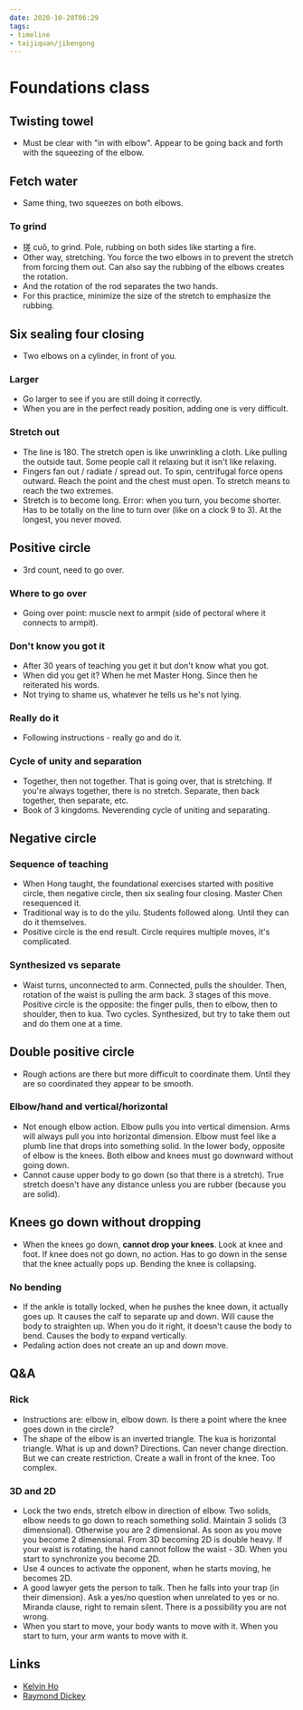 ```yaml
---
date: 2020-10-20T06:29
tags:
- timeline
- taijiquan/jibengong
---
```


# Foundations class

## Twisting towel
* Must be clear with "in with elbow".  Appear to be going back and forth with the squeezing of the elbow.

## Fetch water
* Same thing, two squeezes on both elbows.
### To grind
* 搓 cuō, to grind.  Pole, rubbing on both sides like starting a fire.
* Other way, stretching.  You force the two elbows in to prevent the stretch from forcing them out.  Can also say the rubbing of the elbows creates the rotation.
* And the rotation of the rod separates the two hands.
* For this practice, minimize the size of the stretch to emphasize the rubbing.

## Six sealing four closing
* Two elbows on a cylinder, in front of you.
### Larger
* Go larger to see if you are still doing it correctly.
* When you are in the perfect ready position, adding one is very difficult.
### Stretch out
* The line is 180.  The stretch open is like unwrinkling a cloth.  Like pulling the outside taut.  Some people call it relaxing but it isn't like relaxing.
* Fingers fan out / radiate / spread out.  To spin, centrifugal force opens outward.  Reach the point and the chest must open.  To stretch means to reach the two extremes.
* Stretch is to become long.  Error: when you turn, you become shorter.  Has to be totally on the line to turn over (like on a clock 9 to 3).  At the longest, you never moved.

## Positive circle
* 3rd count, need to go over.
### Where to go over
* Going over point: muscle next to armpit  (side of pectoral where it connects to armpit).
### Don't know you got it
* After 30 years of teaching you get it but don't know what you got.
* When did you get it?  When he met Master Hong.  Since then he reiterated his words.
* Not trying to shame us, whatever he tells us he's not lying.
### Really do it
* Following instructions - really go and do it.
### Cycle of unity and separation
* Together, then not together.  That is going over, that is stretching.  If you're always together, there is no stretch.  Separate, then back together, then separate, etc.
* Book of 3 kingdoms.  Neverending cycle of uniting and separating.

## Negative circle
### Sequence of teaching
* When Hong taught, the foundational exercises started with positive circle, then negative circle, then six sealing four closing.  Master Chen resequenced it.
* Traditional way is to do the yilu.  Students followed along.  Until they can do it themselves.
* Positive circle is the end result.  Circle requires multiple moves, it's complicated.
### Synthesized vs separate
* Waist turns, unconnected to arm.  Connected, pulls the shoulder.  Then, rotation of the waist is pulling the arm back.  3 stages of this move.  Positive circle is the opposite: the finger pulls, then to elbow, then to shoulder, then to kua.  Two cycles.  Synthesized, but try to take them out and do them one at a time.

## Double positive circle
* Rough actions are there but more difficult to coordinate them.  Until they are so coordinated they appear to be smooth.
### Elbow/hand and vertical/horizontal
* Not enough elbow action.  Elbow pulls you into vertical dimension.  Arms will always pull you into horizontal dimension.  Elbow must feel like a plumb line that drops into something solid.  In the lower body, opposite of elbow is the knees.  Both elbow and knees must go downward without going down.
* Cannot cause upper body to go down (so that there is a stretch).  True stretch doesn't have any distance unless you are rubber (because you are solid).

## Knees go down without dropping
* When the knees go down, **cannot drop your knees**.  Look at knee and foot.  If knee does not go down, no action.  Has to go down in the sense that the knee actually pops up.  Bending the knee is collapsing.
### No bending
* If the ankle is totally locked, when he pushes the knee down, it actually goes up.  It causes the calf to separate up and down.  Will cause the body to straighten up.  When you do it right, it doesn't cause the body to bend.  Causes the body to expand vertically.
* Pedaling action does not create an up and down move.

## Q&A
### Rick
* Instructions are: elbow in, elbow down.  Is there a point where the knee goes down in the circle?
* The shape of the elbow is an inverted triangle.  The kua is horizontal triangle.  What is up and down?  Directions.  Can never change direction.  But we can create restriction.  Create a wall in front of the knee.  Too complex.
### 3D and 2D
* Lock the two ends, stretch elbow in direction of elbow.  Two solids, elbow needs to go down to reach something solid.  Maintain 3 solids (3 dimensional).  Otherwise you are 2 dimensional.  As soon as you move you become 2 dimensional.  From 3D becoming 2D is double heavy.  If your waist is rotating, the hand cannot follow the waist - 3D.  When you start to synchronize you become 2D.
* Use 4 ounces to activate the opponent, when he starts moving, he becomes 2D.
* A good lawyer gets the person to talk.  Then he falls into your trap (in their dimension).  Ask a yes/no question when unrelated to yes or no.  Miranda clause, right to remain silent.  There is a possibility you are not wrong.
* When you start to move, your body wants to move with it.  When you start to turn, your arm wants to move with it.

## Links
* [Kelvin Ho](http://practicalmethod.com/2020/10/master-chen-zhonghuas-online-lesson-on-oct-20-2020-kelvin-ho/)
* [Raymond Dickey](http://practicalmethod.com/2020/10/notes-from-master-chens-foundations-class-20-october-2020-raymond-dickey/)
